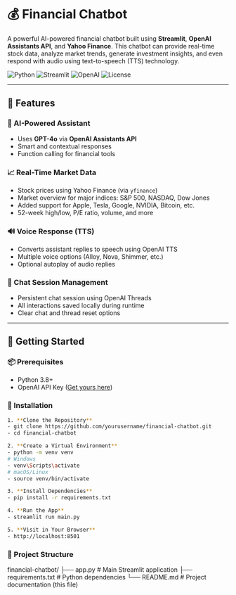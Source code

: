 # 💰 Financial Chatbot

A powerful AI-powered financial chatbot built using **Streamlit**, **OpenAI Assistants API**, and **Yahoo Finance**. This chatbot can provide real-time stock data, analyze market trends, generate investment insights, and even respond with audio using text-to-speech (TTS) technology.

![Python](https://img.shields.io/badge/Python-3.8+-blue.svg)
![Streamlit](https://img.shields.io/badge/Streamlit-1.28+-brightgreen.svg)
![OpenAI](https://img.shields.io/badge/OpenAI-GPT--4o-green.svg)
![License](https://img.shields.io/badge/License-MIT-yellow.svg)

---

## 🌟 Features

### 🤖 AI-Powered Assistant

- Uses **GPT-4o** via **OpenAI Assistants API**
- Smart and contextual responses
- Function calling for financial tools

### 📈 Real-Time Market Data

- Stock prices using Yahoo Finance (via `yfinance`)
- Market overview for major indices: S&P 500, NASDAQ, Dow Jones
- Added support for Apple, Tesla, Google, NVIDIA, Bitcoin, etc.
- 52-week high/low, P/E ratio, volume, and more

### 🔊 Voice Response (TTS)

- Converts assistant replies to speech using OpenAI TTS
- Multiple voice options (Alloy, Nova, Shimmer, etc.)
- Optional autoplay of audio replies

### 💬 Chat Session Management

- Persistent chat session using OpenAI Threads
- All interactions saved locally during runtime
- Clear chat and thread reset options

---

## 🚀 Getting Started

### 📦 Prerequisites

- Python 3.8+
- OpenAI API Key ([Get yours here](https://platform.openai.com/api-keys))

### 🧰 Installation

```bash
1. **Clone the Repository**
- git clone https://github.com/yourusername/financial-chatbot.git
- cd financial-chatbot

2. **Create a Virtual Environment**
- python -m venv venv
# Windows
- venv\Scripts\activate
# macOS/Linux
- source venv/bin/activate

3. **Install Dependencies**
- pip install -r requirements.txt

4. **Run the App**
- streamlit run main.py

5. **Visit in Your Browser**
- http://localhost:8501

```

### 📁 Project Structure

financial-chatbot/
   ├── app.py               # Main Streamlit application
   ├── requirements.txt     # Python dependencies
   └── README.md            # Project documentation (this file)
